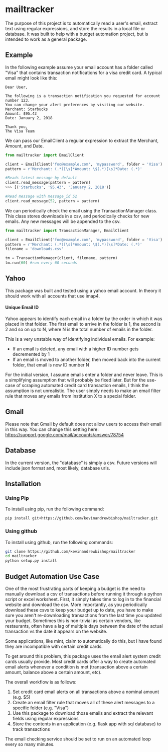 # mailtracker


The purpose of this project is to automatically read a user's email, extract
text using regular expressions, and store the results in a local file
or database. It was built to help with a budget automation
project, but is intended to work as a general package.  

## Example 

In the following example assume your email account has a folder called "Visa" that contains
transaction notifications for a visa credit card. A typical email might look
like this:  
```
Dear User,

The following is a transaction notification you requested for account number 123.
You can change your alert preferences by visiting our website.
Merchant: Starbucks
Amount: $95.43
Date: January 2, 2018

Thank you,
The Visa Team
```

We can pass our EmailClient a regular expression to extract
the Merchant, Amount, and Date.

```python
from mailtracker import EmailClient

client = EmailClient('foo@example.com', 'mypassword', folder = 'Visa')
pattern = r'Merchant: (.*)[\s]*Amount: \$(.*)[\s]*Date: (.*)'

#Reads latest message by default
client.read_message(pattern = pattern)
>>> [('Starbucks', '95.43', 'January 2, 2018')]

#Read message with message_id 52
client.read_message(52, pattern = pattern)
```

We can periodically check the email using the
TransactionManager class. This class stores downloads in a csv, and periodically
checks for new emails. Any new messages will be appended to the csv.  

```python
from mailtracker import TransactionManager, EmailClient

client = EmailClient('foo@example.com', 'mypassword', folder = 'Visa')
pattern = r'Merchant: (.*)[\s]*Amount: \$(.*)[\s]*Date: (.*)'
filename = 'downloads.csv'

tm = TransactionManager(client, filename, pattern)
tm.run(60) #run every 60 seconds
```

## Yahoo

This package was built and tested using a yahoo email account. In theory it
should work with all accounts that use imap4.  

#### Unique Email ID
Yahoo appears to identify each email in a folder by the order in which it was
placed in that folder. The first email to arrive in the folder is 1, the second
is 2 and so on up to N, where N is the total number of emails in the folder.  

This is a very unstable way of identifying individual emails. For example:  
* If an email is deleted, any email with a higher ID number gets decremented
by 1
* If an email is moved to another folder, then moved back into the current
folder, that email is now ID number N  

For the initial version, I assume emails enter a folder and never leave. This is
a simplifying assumption that will probably be fixed later. But for the use-case
of scraping automated credit card transaction emails, I think the assumption is
not unrealistic. The user simply needs to make an email filter rule that moves
any emails from institution X to a special folder.

## Gmail

Please note that Gmail by default does not allow users to access
their email in this way. You can change this setting here:  
https://support.google.com/mail/accounts/answer/78754

## Database

In the current version, the "database" is simply a csv. Future versions will
include json format and, most likely, database urls.


## Installation

### Using Pip

To install using pip, run the following command:
```bash
pip install git+https://github.com/kevinandrewbishop/mailtracker.git
```

### Using github

To install using github, run the following commands:
```bash
git clone https://github.com/kevinandrewbishop/mailtracker
cd mailtracker
python setup.py install
```

## Budget Automation Use Case

One of the most frustrating parts of keeping a budget is the need to manually
download a csv of transactions before running it through a python script or
excel worksheet. First, it simply takes time to log in to the financial website
and download the csv.
More importantly, as you periodically download these csvs to keep your budget
up to date, you have to make sure you aren't re-downloading transactions from
the last time you updated your budget. Sometimes this is non-trivial as certain
vendors, like restaurants, often have a lag of multiple days between the date
of the actual transaction vs the date it appears on the website.  

Some applications, like mint, claim to automatically do this, but I have found
they are incompatible with certain credit cards.  

To get around this problem, this package uses the email alert system credit
cards usually provide. Most credit cards offer a way to create automated email
alerts whenever a condition is met (transaction above a certain amount, balance
above a certain amount, etc).   

The overall workflow is as follows:  
1. Set credit card email alerts on all transactions above a nominal amount
(e.g. $5)
2. Create an email filter rule that moves all of these alert messages to a
specific folder (e.g. "Visa")
3. Use this package to download those emails and extract the relevant fields
using regular expressions
4. Store the contents in an application (e.g. flask app with sql database) to
track transactions  

The email checking service should be set to run on an automated loop every
so many minutes.
